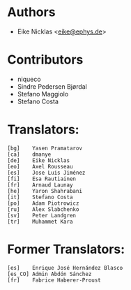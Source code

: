 # Authors

- Eike Nicklas &lt;<eike@ephys.de>&gt;

# Contributors

- niqueco
- Sindre Pedersen Bjørdal
- Stefano Maggiolo
- Stefano Costa

# Translators:

    [bg]    Yasen Pramatarov
    [ca]    dmanye
    [de]    Eike Nicklas
    [eo]    Axel Rousseau
    [es]    Jose Luis Jiménez
    [fi]    Esa Rautiainen
    [fr]    Arnaud Launay
    [he]    Yaron Shahrabani
    [it]    Stefano Costa
    [po]    Adam Piotrowicz
    [ru]    Alex Slabchenko
    [sv]    Peter Landgren
    [tr]    Muhammet Kara

# Former Translators:

    [es]    Enrique José Hernández Blasco
    [es_CO] Admin Abdón Sánchez
    [fr]    Fabrice Haberer-Proust
